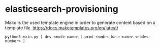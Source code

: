 # elasticsearch-provisioning

Mako is the used template engine in order to generate content based on a template file.
https://docs.makotemplates.org/en/latest/
```
python3 main.py [ dev <node-name> | prod <nodes-base-name> <nodes-number> ]
```
